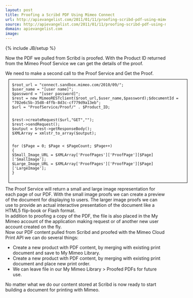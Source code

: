 ```yaml
---
layout: post
title: Proofing a Scribd PDF Using Mimeo Connect
url: http://apievangelist.com/2011/01/11/proofing-scribd-pdf-using-mimeo-connect/
source: http://apievangelist.com/2011/01/11/proofing-scribd-pdf-using-mimeo-connect/
domain: apievangelist.com
image: 
---
```

{% include JB/setup %}<p>
Now the PDF we pulled from Scribd is proofed.   With the Product ID returned from the Mimeo Proof Service we can get the details of the proof.<p></p>
We need to make a second call to the Proof Service and Get the Proof.
<div style="border: 1px solid #000; width: 540px; padding: 10px; margin: 10px; text-align: left;"><code>$root_url = "connect.sandbox.mimeo.com/2010/09/";
$user_name = "[user name]";
$password = "[user password]";
$rest = new MimeoRESTclient($root_url,$user_name,$password);$documentId = "702e6c5b-35d8-4ffb-8d3c-cf779d9a13eb";
$url = "ProofService/Proof/" . $Product_ID;<p></p>
$rest-&gt;createRequest($url,"GET","");
$rest-&gt;sendRequest();
$output = $rest-&gt;getResponseBody();
$XMLArray = xmlstr_to_array($output);<p></p>
</code><code>for ($Page = 0; $Page &lt; $PageCount; $Page++)
{
$Small_Image_URL = $XMLArray['ProofPages']['ProofPage'][$Page]['SmallImage'];
$Large_Image_URL = $XMLArray['ProofPages']['ProofPage'][$Page]['LargeImage'];
}
</code><p></p>
</div>
<div id="_mcePaste">The Proof Service will return a small and large image representation for each page of our PDF. With the small image proofs we can create a preview of the document for displaying to users. The larger image proofs we can use to provide an actual interactive presentation of the document like a HTML5 flip-book or Flash format.</div>
<div id="_mcePaste">In addition to proofing a copy of the PDF, the file is also placed in the My Mimeo account of the application making request or of another new user account created on the fly.</div>
<div id="_mcePaste">Now our PDF content pulled from Scribd and proofed with the Mimeo Cloud Print API we can do several things:</div>
<div id="_mcePaste">
<ul class="mainlist">
	<li>Create a new product with PDF content, by merging with existing print document and save to My Mimeo Library.</li>
	<li>Create a new product with PDF content, by merging with existing print document and place new print order.</li>
	<li>We can leave file in our My Mimeo Library &gt; Proofed PDFs for future use.</li>
</ul>
</div>
<div id="_mcePaste">No matter what we do our content stored at Scribd is now ready to start building a document for printing with Mimeo.</div></p>
